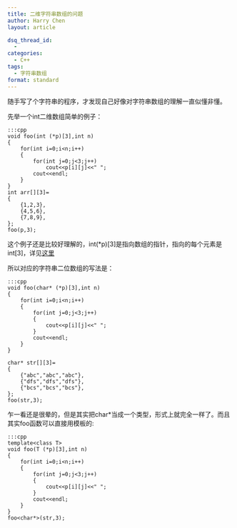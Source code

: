 ```yaml
---
title: 二维字符串数组的问题
author: Harry Chen
layout: article

dsq_thread_id:
  -
categories:
  - C++
tags:
  - 字符串数组
format: standard
---
```

  随手写了个字符串的程序，才发现自己好像对字符串数组的理解一直似懂非懂。

  先举一个int二维数组简单的例子：

<!--more-->

    :::cpp
    void foo(int (*p)[3],int n)
    {
        for(int i=0;i<n;i++)
        {
            for(int j=0;j<3;j++)
                cout<<p[i][j]<<" ";
            cout<<endl;
        }
    }
    int arr[][3]=
    {
        {1,2,3},
        {4,5,6},
        {7,8,9},
    };
    foo(p,3);

  这个例子还是比较好理解的，int(*p)[3]是指向数组的指针，指向的每个元素是int[3]，详见[这里][1]

  所以对应的字符串二位数组的写法是：

    :::cpp
    void foo(char* (*p)[3],int n)
    {
        for(int i=0;i<n;i++)
        {
            for(int j=0;j<3;j++)
            {
                cout<<p[i][j]<<" ";
            }
            cout<<endl;
        }
    }

    char* str[][3]=
    {
        {"abc","abc","abc"},
        {"dfs","dfs","dfs"},
        {"bcs","bcs","bcs"},
    };
    foo(str,3);

  乍一看还是很晕的，但是其实把char*当成一个类型，形式上就完全一样了。而且其实foo函数可以直接用模板的:


    :::cpp
    template<class T>
    void foo(T (*p)[3],int n)
    {
        for(int i=0;i<n;i++)
        {
            for(int j=0;j<3;j++)
            {
                cout<<p[i][j]<<" ";
            }
            cout<<endl;
        }
    }
    foo<char*>(str,3);

[1]: http://www.roybit.com/archives/830 "针数组，数组指针与函数指针"
